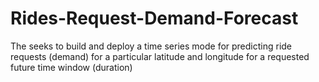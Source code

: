 # Rides-Request-Demand-Forecast
The seeks to build and deploy a time series mode for predicting ride requests (demand) for a particular latitude and longitude for a requested future time window (duration)
